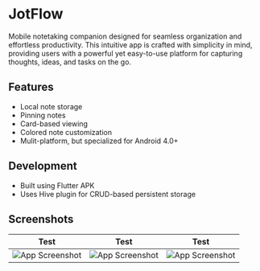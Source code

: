 # JotFlow

Mobile notetaking companion designed for seamless organization and effortless productivity. This intuitive app is crafted with simplicity in mind, providing users with a powerful yet easy-to-use platform for capturing thoughts, ideas, and tasks on the go.


## Features

- Local note storage
- Pinning notes
- Card-based viewing
- Colored note customization
- Mulit-platform, but specialized for Android 4.0+

## Development

- Built using Flutter APK
- Uses Hive plugin for CRUD-based persistent storage

## Screenshots

| Test | Test | Test |
| --- | --- | --- |
| ![App Screenshot](https://play-lh.googleusercontent.com/o_L5uRqj_IOHC6q74lNrMkZhU8GnY7M8-qwY1R3FFMoYvoNIBtGLGUpq82fiQjNuAes=w2560-h1440) | ![App Screenshot](https://play-lh.googleusercontent.com/acDp1ZOEahu899w8K9u0TkHWVSItYk7lJqN2q8rlSh5CnE1AvyhnpgnWQn8HZNrwsWY=w2560-h1440) | ![App Screenshot](https://play-lh.googleusercontent.com/f6eqR4Y_jDl_mlZzZn2CKcnQuI3jBcZArZ6HZ4wf2NJFVnVPjAoncilRNoVjiYA4vQ=w2560-h1440) |
